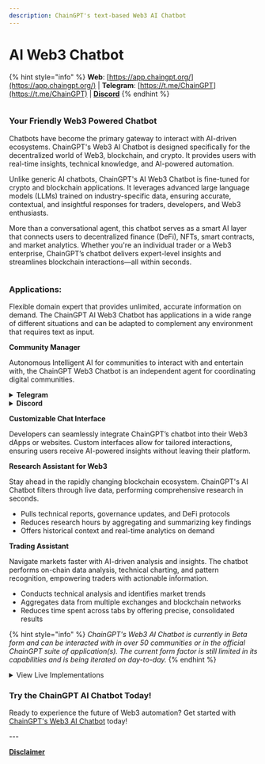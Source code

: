 ```yaml
---
description: ChainGPT's text-based Web3 AI Chatbot
---
```


# AI Web3 Chatbot

{% hint style="info" %}
**Web**: [https://app.chaingpt.org/](https://app.chaingpt.org/) | **Telegram**: [https://t.me/ChainGPT](https://t.me/ChainGPT) | [**Discord**](https://discord.gg/chaingpt)
{% endhint %}

<figure><img src="../../.gitbook/assets/Partnership announcement  [Template].gif" alt=""><figcaption></figcaption></figure>

### **Your Friendly Web3 Powered Chatbot**

Chatbots have become the primary gateway to interact with AI-driven ecosystems. ChainGPT's Web3 AI Chatbot is designed specifically for the decentralized world of Web3, blockchain, and crypto. It provides users with real-time insights, technical knowledge, and AI-powered automation.

Unlike generic AI chatbots, ChainGPT's AI Web3 Chatbot is fine-tuned for crypto and blockchain applications. It leverages advanced large language models (LLMs) trained on industry-specific data, ensuring accurate, contextual, and insightful responses for traders, developers, and Web3 enthusiasts.

More than a conversational agent, this chatbot serves as a smart AI layer that connects users to decentralized finance (DeFi), NFTs, smart contracts, and market analytics. Whether you're an individual trader or a Web3 enterprise, ChainGPT’s chatbot delivers expert-level insights and streamlines blockchain interactions—all within seconds.

<figure><img src="../../.gitbook/assets/image (2) (1) (1) (1) (1).png" alt=""><figcaption></figcaption></figure>

### Applications:

Flexible domain expert that provides unlimited, accurate information on demand. The ChainGPT AI Web3 Chatbot has applications in a wide range of different situations and can be adapted to complement any environment that requires text as input.&#x20;

**Community Manager**

Autonomous Intelligent AI for communities to interact with and entertain with, the ChainGPT Web3 Chatbot is an independent agent for coordinating digital communities.

<details>

<summary><strong>Telegram</strong></summary>

Monitor the activity of your community and give them the ability to query any information about the industry (or specifically only a set project) without having to overload CMs.

</details>

<details>

<summary><strong>Discord</strong></summary>

A moderator that knows more about the industry than any moderator should. Discord communities are notoriously fickle in the servers they join; the presence of ChainGPT's AI chatbot has proven to be an enticing sticking point for users to join and stay in a community.

</details>

**Customizable Chat Interface**

Developers can seamlessly integrate ChainGPT’s chatbot into their Web3 dApps or websites. Custom interfaces allow for tailored interactions, ensuring users receive AI-powered insights without leaving their platform.

**Research Assistant for Web3**

Stay ahead in the rapidly changing blockchain ecosystem. ChainGPT's AI Chatbot filters through live data, performing comprehensive research in seconds.

* Pulls technical reports, governance updates, and DeFi protocols
* Reduces research hours by aggregating and summarizing key findings
* Offers historical context and real-time analytics on demand

**Trading Assistant**

Navigate markets faster with AI-driven analysis and insights. The chatbot performs on-chain data analysis, technical charting, and pattern recognition, empowering traders with actionable information.

* Conducts technical analysis and identifies market trends
* Aggregates data from multiple exchanges and blockchain networks
* Reduces time spent across tabs by offering precise, consolidated results

{% hint style="info" %}
_ChainGPT's Web3 AI Chatbot is currently in Beta form and can be interacted with in over 50 communities or in the official ChainGPT suite of application(s). The current form factor is still limited in its capabilities and is being iterated on day-to-day._
{% endhint %}

<details>

<summary>View Live Implementations</summary>

Telegram: [https://t.me/ChainGPT](https://t.me/ChainGPT)

Discord: [https://discord.gg/chaingpt](https://discord.gg/chaingpt)

Dashboard: [https://app.chaingpt.org/](https://app.chaingpt.org/)

</details>

### Try the ChainGPT AI Chatbot Today!

Ready to experience the future of Web3 automation? Get started with [ChainGPT's Web3 AI Chatbot](https://app.chaingpt.org/) today!

\---

[**Disclaimer**](../../misc/legal-docs/disclaimer.md)
